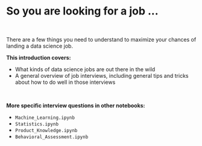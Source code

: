 # So you are looking for a job ...

<br>

There are a few things you need to understand to maximize your chances of landing a data science job. 

**This introduction covers:**

- What kinds of data science jobs are out there in the wild 
- A general overview of job interviews, including general tips and tricks about how to do well in those interviews

<br>

**More specific interview questions in other notebooks:**

- `Machine_Learning.ipynb`
- `Statistics.ipynb`
- `Product_Knowledge.ipynb`
- `Behavioral_Assessment.ipynb`



